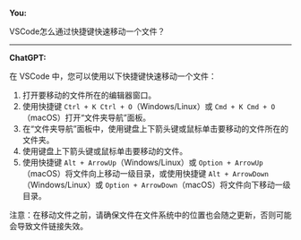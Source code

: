 **You:**

VSCode怎么通过快捷键快速移动一个文件？

* * *

**ChatGPT:**

在 VSCode 中，您可以使用以下快捷键快速移动一个文件：

1.  打开要移动的文件所在的编辑器窗口。
2.  使用快捷键 `Ctrl + K Ctrl + O`（Windows/Linux）或 `Cmd + K Cmd + O`（macOS）打开“文件夹导航”面板。
3.  在“文件夹导航”面板中，使用键盘上下箭头键或鼠标单击要移动的文件所在的文件夹。
4.  使用键盘上下箭头键或鼠标单击要移动的文件。
5.  使用快捷键 `Alt + ArrowUp`（Windows/Linux）或 `Option + ArrowUp`（macOS）将文件向上移动一级目录，或使用快捷键 `Alt + ArrowDown`（Windows/Linux）或 `Option + ArrowDown`（macOS）将文件向下移动一级目录。

注意：在移动文件之前，请确保文件在文件系统中的位置也会随之更新，否则可能会导致文件链接失效。
